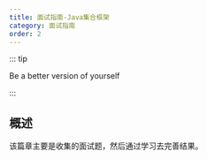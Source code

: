 ```yaml
---
title: 面试指南-Java集合框架
category: 面试指南
order: 2
---
```



::: tip

Be a better version of yourself

:::


## 概述

该篇章主要是收集的面试题，然后通过学习去完善结果。
